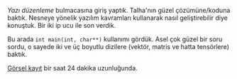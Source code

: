 
*Yazı düzenleme* bulmacasına giriş yaptık. Talha'nın güzel çözümüne/koduna baktık. Nesneye yönelik yazılım kavramları kullanarak nasıl geliştirebilir diye konuştuk. Bir iki ip ucu ile son verdik.    

Bu arada `int main(int, char**)` kullanımı gördük. Asel çok güzel bir soru sordu, o sayede iki ve üç boyutlu dizilere (vektör, matris ve hatta tensörlere) baktık.

[Görsel kayıt]() bir saat 24 dakika uzunluğunda. 